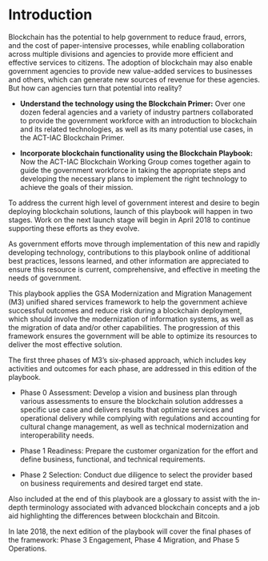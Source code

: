 # Introduction

Blockchain has the potential to help government to reduce fraud, errors, and the cost of paper-intensive processes, while enabling collaboration across multiple divisions and agencies to provide more efficient and effective services to citizens. The adoption of blockchain may also enable government agencies to provide new value-added services to businesses and others, which can generate new sources of revenue for these agencies. But how can agencies turn that potential into reality?

* **Understand the technology using the Blockchain Primer:** Over one dozen federal agencies and a variety of industry partners collaborated to provide the government workforce with an introduction to blockchain and its related technologies, as well as its many potential use cases, in the ACT-IAC Blockchain Primer.  

* **Incorporate blockchain functionality using the Blockchain Playbook:** Now the ACT-IAC Blockchain Working Group comes together again to guide the government workforce in taking the appropriate steps and developing the necessary plans to implement the right technology to achieve the goals of their mission.  

To address the current high level of government interest and desire to begin deploying blockchain solutions, launch of this playbook will happen in two stages.  Work on the next launch stage will begin in April 2018 to continue supporting these efforts as they evolve.

As government efforts move through implementation of this new and rapidly developing technology, contributions to this playbook online of additional best practices, lessons learned, and other information are appreciated to ensure this resource is current, comprehensive, and effective in meeting the needs of government.

This playbook applies the GSA Modernization and Migration Management (M3) unified shared services framework to help the government achieve successful outcomes and reduce risk during a blockchain deployment, which should involve the modernization of information systems, as well as the migration of data and/or other capabilities. The progression of this framework ensures the government will be able to optimize its resources to deliver the most effective solution.

The first three phases of M3’s six-phased approach, which includes key activities and outcomes for each phase, are addressed in this edition of the playbook.  

* Phase 0 Assessment: Develop a vision and business plan through various assessments to ensure the blockchain solution addresses a specific use case and delivers results that optimize services and operational delivery while complying with regulations and accounting for cultural change management, as well as technical modernization and interoperability needs.

* Phase 1 Readiness: Prepare the customer organization for the effort and define business, functional, and technical requirements.

* Phase 2 Selection: Conduct due diligence to select the provider based on business requirements and desired target end state.

Also included at the end of this playbook are a glossary to assist with the in-depth terminology associated with advanced blockchain concepts and a job aid highlighting the differences between blockchain and Bitcoin. 

In late 2018, the next edition of the playbook will cover the final phases of the framework: Phase 3 Engagement, Phase 4 Migration, and Phase 5 Operations.
